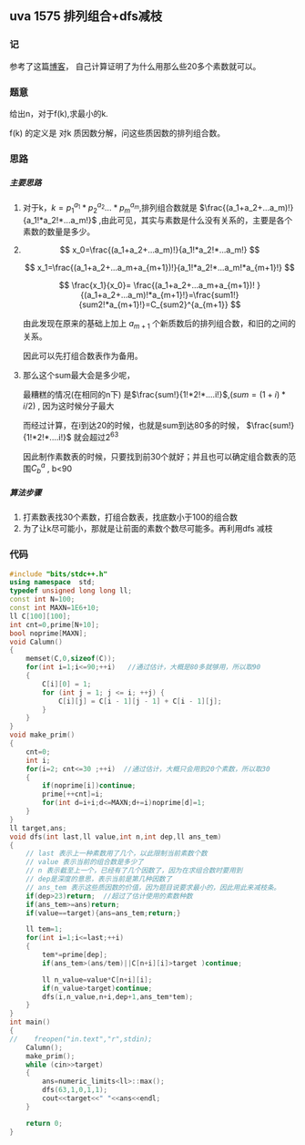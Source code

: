 ## uva 1575 排列组合+dfs减枝

### 记

参考了这篇[博客](https://blog.csdn.net/qq_34416123/article/details/81234342)， 自己计算证明了为什么用那么些20多个素数就可以。

### 题意

给出n，对于f(k),求最小的k.

f(k) 的定义是 对k 质因数分解，问这些质因数的排列组合数。

### 思路

##### 主要思路

1. 对于k，$k=p_1^{a_1}*p_2^{a_2}...*p_m^{a_m}$,排列组合数就是 $\frac{(a_1+a_2+...a_m)!}{a_1!*a_2!*...a_m!}$ ,由此可见，其实与素数是什么没有关系的，主要是各个素数的数量是多少。

2.  
   $$
   x_0=\frac{(a_1+a_2+...a_m)!}{a_1!*a_2!*...a_m!}
   $$
   
   $$
   x_1=\frac{(a_1+a_2+...a_m+a_{m+1})!}{a_1!*a_2!*...a_m!*a_{m+1}!}
   $$
   
   $$
   \frac{x_1}{x_0}= \frac{(a_1+a_2+...a_m+a_{m+1})! }{(a_1+a_2+...a_m)!*a_{m+1}!}=\frac{sum1!}{sum2!*a_{m+1}!}=C_{sum2}^{a_{m+1}}
   $$
   

   由此发现在原来的基础上加上 $a_{m+1}$ 个新质数后的排列组合数，和旧的之间的关系。

   因此可以先打组合数表作为备用。

3. 那么这个sum最大会是多少呢，

   最糟糕的情况(在相同的n下) 是$\frac{sum!}{1!*2!*....i!}$,($sum=(1+i)*i/2$) , 因为这时候分子最大 

   而经过计算，在i到达20的时候，也就是sum到达80多的时候， $\frac{sum!}{1!*2!*....i!}$ 就会超过$2^{63}$

   因此制作素数表的时候，只要找到前30个就好；并且也可以确定组合数表的范围$C_b^a$ , b<90

   

   

##### 算法步骤

1. 打素数表找30个素数，打组合数表，找底数小于100的组合数
2. 为了让k尽可能小，那就是让前面的素数个数尽可能多。再利用dfs 减枝

### 代码

```c++
#include "bits/stdc++.h"
using namespace  std;
typedef unsigned long long ll;
const int N=100;
const int MAXN=1E6+10;
ll C[100][100];
int cnt=0,prime[N+10];
bool noprime[MAXN];
void Calumn()
{
    memset(C,0,sizeof(C));
    for(int i=1;i<=90;++i)   //通过估计，大概是80多就够用，所以取90
    {
        C[i][0] = 1;
        for (int j = 1; j <= i; ++j) {
            C[i][j] = C[i - 1][j - 1] + C[i - 1][j];
        }
    }
}
void make_prim()
{
    cnt=0;
    int i;
    for(i=2; cnt<=30 ;++i)  //通过估计，大概只会用到20个素数，所以取30
    {
        if(noprime[i])continue;
        prime[++cnt]=i;
        for(int d=i+i;d<=MAXN;d+=i)noprime[d]=1;
    }
}
ll target,ans;
void dfs(int last,ll value,int n,int dep,ll ans_tem)
{
    // last 表示上一种素数用了几个，以此限制当前素数个数
    // value 表示当前的组合数是多少了
    // n 表示截至上一个，已经有了几个因数了，因为在求组合数时要用到
    // dep是深度的意思，表示当前是第几种因数了
    // ans_tem 表示这些质因数的价值，因为题目说要求最小的，因此用此来减枝条。
    if(dep>23)return;  //超过了估计使用的素数种数
    if(ans_tem>=ans)return;
    if(value==target){ans=ans_tem;return;}

    ll tem=1;
    for(int i=1;i<=last;++i)
    {
        tem*=prime[dep];
        if(ans_tem>(ans/tem)||C[n+i][i]>target )continue;

        ll n_value=value*C[n+i][i];
        if(n_value>target)continue;
        dfs(i,n_value,n+i,dep+1,ans_tem*tem);
    }
}
int main()
{
//    freopen("in.text","r",stdin);
    Calumn();
    make_prim();
    while (cin>>target)
    {
        ans=numeric_limits<ll>::max();
        dfs(63,1,0,1,1);
        cout<<target<<" "<<ans<<endl;
    }

    return 0;
}

```

